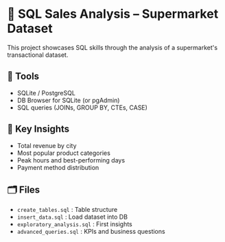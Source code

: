 # 🛒 SQL Sales Analysis – Supermarket Dataset

This project showcases SQL skills through the analysis of a supermarket's transactional dataset.

## 🔧 Tools

- SQLite / PostgreSQL
- DB Browser for SQLite (or pgAdmin)
- SQL queries (JOINs, GROUP BY, CTEs, CASE)

## 📌 Key Insights

- Total revenue by city
- Most popular product categories
- Peak hours and best-performing days
- Payment method distribution

## 🗂️ Files

- `create_tables.sql` : Table structure
- `insert_data.sql` : Load dataset into DB
- `exploratory_analysis.sql` : First insights
- `advanced_queries.sql` : KPIs and business questions



